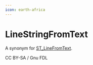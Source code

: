 ```yaml
---
icon: earth-africa
---
```


# LineStringFromText

A synonym for [ST\_LineFromText](st_linefromtext.md).

CC BY-SA / Gnu FDL

